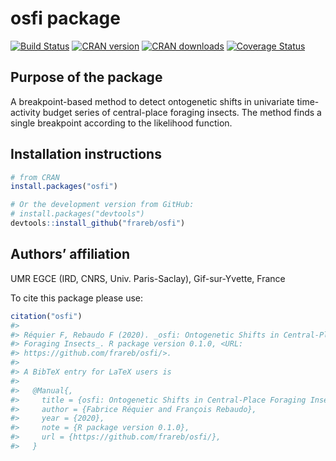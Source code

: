
<!-- README.md is generated from README.Rmd. Please edit that file -->

# osfi package

[![Build
Status](https://travis-ci.org/frareb/osfi.svg?branch=master)](https://travis-ci.org/frareb/osfi)
[![CRAN
version](https://www.r-pkg.org/badges/version/osfi)](https://CRAN.R-project.org/package=osfi)
[![CRAN
downloads](https://cranlogs.r-pkg.org/badges/grand-total/osfi)](https://CRAN.R-project.org/package=osfi)
[![Coverage
Status](https://img.shields.io/codecov/c/gh/frareb/osfi/master.svg)](https://codecov.io/gh/frareb/osfi?branch=master)

## Purpose of the package

A breakpoint-based method to detect ontogenetic shifts in univariate
time-activity budget series of central-place foraging insects. The
method finds a single breakpoint according to the likelihood function.

## Installation instructions

``` r
# from CRAN
install.packages("osfi")

# Or the development version from GitHub:
# install.packages("devtools")
devtools::install_github("frareb/osfi")
```

## Authors’ affiliation

UMR EGCE (IRD, CNRS, Univ. Paris-Saclay), Gif-sur-Yvette, France

To cite this package please use:

``` r
citation("osfi") 
#> 
#> Réquier F, Rebaudo F (2020). _osfi: Ontogenetic Shifts in Central-Place
#> Foraging Insects_. R package version 0.1.0, <URL:
#> https://github.com/frareb/osfi/>.
#> 
#> A BibTeX entry for LaTeX users is
#> 
#>   @Manual{,
#>     title = {osfi: Ontogenetic Shifts in Central-Place Foraging Insects},
#>     author = {Fabrice Réquier and François Rebaudo},
#>     year = {2020},
#>     note = {R package version 0.1.0},
#>     url = {https://github.com/frareb/osfi/},
#>   }
```
